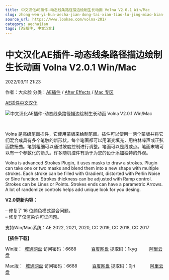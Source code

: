 ```yaml
---
title: 中文汉化AE插件-动态线条路径描边绘制生长动画 Volna V2.0.1 Win/Mac
slug: zhong-wen-yi-hua-aecha-jian-dong-tai-xian-tiao-lu-jing-miao-bian-hui-zhi-sheng-chang-dong-hua-volna-v2-0-1-win-mac
source_url: https://www.lookae.com/volna-201/
category: aechajian
tags: [AE插件, 中文汉化]
---
```

# 中文汉化AE插件-动态线条路径描边绘制生长动画 Volna V2.0.1 Win/Mac

2022/03/11 21:23

作者：大众脸
分类：[AE插件](https://www.lookae.com/after-effects/aechajian/) / [After Effects](https://www.lookae.com/after-effects/) / [Mac 专区](https://www.lookae.com/mac-osx/)

[AE插件](https://www.lookae.com/tag/ae%e6%8f%92%e4%bb%b6/)[中文汉化](https://www.lookae.com/tag/%e4%b8%ad%e6%96%87%e6%b1%89%e5%8c%96/)

![中文汉化AE插件-动态线条路径描边绘制生长动画 Volna V2.0.1 Win/Mac](https://www.lookae.com/wp-content/uploads/2021/10/volna-V2.jpg "中文汉化AE插件-动态线条路径描边绘制生长动画 Volna V2.0.1 Win/Mac-LookAE.com")

[﻿﻿﻿](https://cloud.video.taobao.com//play/u/705956171/p/1/e/6/t/1/334216310237.mp4)

Volna 是高级笔画插件，它使用蒙版来绘制笔画。插件可以使用一两个蒙版并将它们混合成具有多个笔触的新形状。每个笔画都可以用渐变填充，用柏林噪声或正弦函数扭曲。笔划粗细可以通过坡度控制进行调整。笔画可以是线或点。笔画末端可以有一个参数化的箭头。许多随机控件有助于为您的设计添加独特的外观。

Volna is advanced Strokes Plugin, it uses masks to draw a strokes. Plugin can take one or two masks and blend them into a new shape with multiple strokes. Each stroke can be filled with Gradient, distorted with Perlin Noise or Sine function. Strokes thickness can be adjusted with Ramp control. Strokes can be Lines or Points. Strokes ends can have a parametric Arrows. A lot of randomize controls helps add unique look for you desing.

**V2.0更新内容：**

– 修复了 16 位颜色模式混合问题。  
– 修复了仅渲染许可证问题。

支持Win/Mac系统：AE 2022, 2021, 2020, CC 2019, CC 2018, CC 2017

**【插件下载】**

Win版：  [城通网盘](https://url70.ctfile.com/f/2827370-554060555-ec4334) 访问密码：6688            [百度网盘](https://pan.baidu.com/s/1ccI8z7_01gaayzp6c0R5SQ?pwd=1kyg) 提取码：1kyg          [阿里云盘](https://www.aliyundrive.com/s/1ru7bkHZsLR)

Mac版：  [城通网盘](https://url70.ctfile.com/f/2827370-554125490-9a2522) 访问密码：6688            [百度网盘](https://pan.baidu.com/s/1JrboCGhaj9l7HYBjzotQhQ?pwd=0jri) 提取码：0jri            [阿里云盘](https://www.aliyundrive.com/s/nZRC2zMgpq1)
